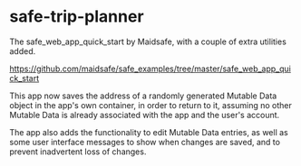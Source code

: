 # safe-trip-planner
The safe_web_app_quick_start by Maidsafe, with a couple of extra utilities added.

https://github.com/maidsafe/safe_examples/tree/master/safe_web_app_quick_start

This app now saves the address of a randomly generated Mutable Data object in the app's own container, in order to return to it, assuming no other Mutable Data is already associated with the app and the user's account.

The app also adds the functionality to edit Mutable Data entries, as well as some user interface messages to show when changes are saved, and to prevent inadvertent loss of changes.
